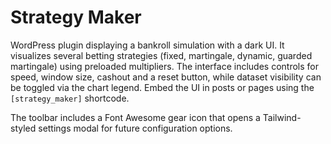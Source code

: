 # Strategy Maker

WordPress plugin displaying a bankroll simulation with a dark UI. It visualizes several betting strategies (fixed, martingale, dynamic, guarded martingale) using preloaded multipliers. The interface includes controls for speed, window size, cashout and a reset button, while dataset visibility can be toggled via the chart legend. Embed the UI in posts or pages using the `[strategy_maker]` shortcode.

The toolbar includes a Font Awesome gear icon that opens a Tailwind-styled settings modal for future configuration options.

